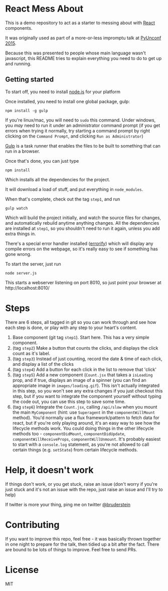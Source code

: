 # React Mess About

This is a demo repository to act as a starter to messing about with [React](http://reactjs.org) components.

It was originally used as part of a more-or-less impromptu talk at [PyUnconf 2015](http://pyunconf.de).

Because this was presented to people whose main language wasn't javascript, this README tries to explain everything you need to do to get up and running.

## Getting started

To start off, you need to install [node.js](http://nodejs.org) for your platform

Once installed, you need to install one global package, gulp:

```
npm install -g gulp
```

If you're linux/mac, you will need to `sudo` this command.  Under windows, you *may* need to run it under an administrator command prompt (if you get errors when trying it normally, try starting a command prompt by right clicking on the `Command Prompt`, and clicking `Run as Administrator`)

[Gulp](http://gulpjs.com) is a task runner that enables the files to be built to something that can run in a browser.

Once that's done, you can just type

```
npm install
```

Which installs all the dependencies for the project.

It will download a load of stuff, and put everything in `node_modules`.

When that's complete, check out the tag `step1`, and run

```
gulp watch
```

Which will build the project initially, and watch the source files for changes, and automatically rebuild anytime anything changes.  All the dependencies are installed at `step1`, so you shouldn't need to run it again, unless you add extra things in.

There's a special error handler installed ([errorify](https://github.com/zertosh/errorify)) which will display any compile errors on the webpage, so it's really easy to see if something has gone wrong.


To start the server, just run

```
node server.js
```

This starts a webserver listening on port 8010, so just point your browser at http://localhost:8010/

# Steps

There are 6 steps, all tagged in git so you can work through and see how each step is done, or play with any step to your heart's content.

1. Base component (git tag `step1`).  Start here. This has a very simple component.
2. (tag `step2`) Make a button that counts the clicks, and displays the click count as it's label.
3. (tag `step3`) Instead of just counting, record the date & time of each click, and display a list of the clicks
4. (tag `step4`) Add a button for each click in the list to remove that 'click'
5. (tag `step5`) Add a new component (`Count.jsx` that takes a `isLoading` prop, and if true, displays an image of a spinner (you can find an appropriate image in `images/loading.gif`).  This isn't actually integrated in this step, so you won't see any extra changes if you just checkout this step, but if you want to integrate the component yourself without typing the code out, you can use this step to save some time.
6. (tag `step6`) Integrate the `Count.jsx`, calling `/api/slow` when you mount the main `MyComponent` (hint: use `Superagent` in the `componentWillMount` method).  You'd normally use a flux framework/pattern to fetch data for react, but if you're only playing around, it's an easy way to see how the lifecycle methods work.  You could doing things in the other lifecycle methods too - `componentDidMount`, `componentDidUpdate`, `componentWillReceiveProps`, `componentWillUnmount`.  It's probably easiest to start with a `console.log` statement, as you're not allowed to call certain things (e.g. `setState`) from certain lifecycle methods.

# Help, it doesn't work

If things don't work, or you get stuck, raise an issue (don't worry if you're just stuck and it's not an issue with the repo, just raise an issue and I'll try to help)

If twitter is more your thing, ping me on twitter [@bruderstein](http://twitter.com/bruderstein)

# Contributing

If you want to improve this repo, feel free - it was basically thrown together in one night to prepare for the talk, then tidied up a bit after the fact. There are bound to be lots of things to improve.  Feel free to send PRs.

# License

MIT
